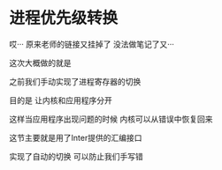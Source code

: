 # 进程优先级转换

哎··· 原来老师的链接又挂掉了 没法做笔记了又···

这次大概做的就是

之前我们手动实现了进程寄存器的切换

目的是 让内核和应用程序分开

这样当应用程序出现问题的时候 内核可以从错误中恢复回来



这节主要就是用了Inter提供的汇编接口

实现了自动的切换 可以防止我们手写错